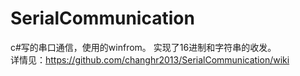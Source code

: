 SerialCommunication
====================
c#写的串口通信，使用的winfrom。
实现了16进制和字符串的收发。  
详情见：https://github.com/changhr2013/SerialCommunication/wiki
